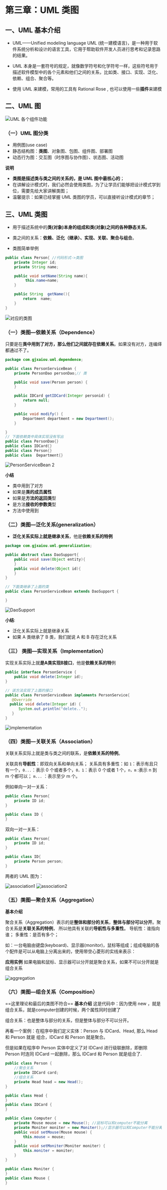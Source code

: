 # 第三章：UML 类图

## 一、UML 基本介绍

- UML——Unified  modeling  language  UML (统一建模语言)，是一种用于软件系统分析和设计的语言工具，它用于帮助软件开发人员进行思考和记录思路的结果。

- UML 本身是一套符号的规定，就像数学符号和化学符号一样，这些符号用于描述软件模型中的各个元素和他们之间的关系，比如类、接口、实现、泛化、依赖、组合、聚合等。

- 使用 UML 来建模，常用的工具有 Rational Rose , 也可以使用一些**插件**来建模

## 二、UML 图

![UML 各个组件功能](%E7%AC%AC%E4%B8%89%E7%AB%A0%EF%BC%9AUML%E7%B1%BB%E5%9B%BE.resource/UML%20%E5%90%84%E4%B8%AA%E7%BB%84%E4%BB%B6%E5%8A%9F%E8%83%BD.png)

### （一）UML 图分类

- 用例图(use  case)
- 静态结构图：**类图**、对象图、包图、组件图、部署图
- 动态行为图：交互图（时序图与协作图）、状态图、活动图

**说明**

- **类图是描述类与类之间的关系的，是 UML 图中最核心的**；
- 在讲解设计模式时，我们必然会使用类图，为了让学员们能够把设计模式学到位，需要先给大家讲解类图；
- 温馨提示：如果已经掌握 UML 类图的学员，可以直接听设计模式的章节；

## 三、UML 类图

- 用于描述系统中的**类(对象)本身的组成和类(对象)之间的各种静态关系**。
- 类之间的关系：**依赖、泛化（继承）、实现、关联、聚合与组合**。

- 类图简单举例

```java
public class Person{ //代码形式->类图
    private Integer id;
    private String name;

    public void setName(String name){ 
         this.name=name;
    }

    public String  getName(){ 
        return  name;
    }
}
```

![对应的类图](%E7%AC%AC%E4%B8%89%E7%AB%A0%EF%BC%9AUML%E7%B1%BB%E5%9B%BE.resource/%E5%AF%B9%E5%BA%94%E7%9A%84%E7%B1%BB%E5%9B%BE.png)

### （一）类图—依赖关系（Dependence）

只要是在**类中用到了对方，那么他们之间就存在依赖关系**。如果没有对方，连编绎都通过不了。

```java
package com.gjxaiou.uml.dependence;

public class PersonServiceBean {
	private PersonDao personDao;// 类

	public void save(Person person) {
	}

	public IDCard getIDCard(Integer personid) {
		return null;
	}

	public void modify() {
		Department department = new Department();
	}

}
// 下面依赖类中具体实现没有写出
public class PersonDao{} 
public class IDCard{} 
public class Person{} 
public class  Department{}
```

![PersonServiceBean 2](%E7%AC%AC%E4%B8%89%E7%AB%A0%EF%BC%9AUML%E7%B1%BB%E5%9B%BE.resource/PersonServiceBean%202.png)

**小结**

- 类中用到了对方
- 如果是**类的成员属性**
- 如果是**方法的返回类**型
- 是方法**接收的参数类**型
- 方法中使用到

### （二）类图—泛化关系(generalization）

- **泛化关系实际上就是继承关系**，他是**依赖关系的特例**

```java
package com.gjxaiou.uml.generalization;

public abstract class DaoSupport{
	public void save(Object entity){
	}
	public void delete(Object id){
	}
}

// 下面类继承了上面的类
public class PersonServiceBean extends DaoSupport {

}
```

![DaoSupport](%E7%AC%AC%E4%B8%89%E7%AB%A0%EF%BC%9AUML%E7%B1%BB%E5%9B%BE.resource/DaoSupport.png)

**小结**:

- 泛化关系实际上就是继承关系
- 如果 A 类继承了 B 类，我们就说 A 和 B 存在泛化关系

### （三） 类图—实现关系（Implementation）

实现关系实际上就**是A类实现B接口**，他是**依赖关系的特**例

```java
public interface PersonService {
	public void delete(Integer id);
}

// 该方法实现了上面的接口
public class PersonServiceBean implements PersonService{
   @Override
  public void delete(Integer id) {
      System.out.println("delete..");
   }
}
```

![implementation](%E7%AC%AC%E4%B8%89%E7%AB%A0%EF%BC%9AUML%E7%B1%BB%E5%9B%BE.resource/implementation.png)

### （四）类图—关联关系（Association）

关联关系实际上就是类与类之间的联系，是**依赖关系的特例**。

关联具有**导航性**：即双向关系和单向关系；
关系具有多重性：如 `1`：表示有且只有一个，`0...`：表示 0 个或者多个，`0，1`：表示 0 个或者 1 个，`n，m` :表示 n 到 m 个都可以； `m...` ：表示至少 m 个。

例如单向一对一关系：

```java
public class Person{
    private ID id;
}

public class ID {
}
```

双向一对一关系：

```java
public class Person{
    private ID id;
}

public class ID{
    private Person person;
}
```

两者的 UML 图为：

![association1](%E7%AC%AC%E4%B8%89%E7%AB%A0%EF%BC%9AUML%E7%B1%BB%E5%9B%BE.resource/association1.png)
![association2](%E7%AC%AC%E4%B8%89%E7%AB%A0%EF%BC%9AUML%E7%B1%BB%E5%9B%BE.resource/association2.png)

### （五）类图—聚合关系（Aggregation）

**基本介绍**

聚合关系（Aggregation）表示的是**整体和部分的关系**，**整体与部分可以分开**。聚合关系是**关联关系的特例**， 所以他具有关联的**导航性与多重性**。
导航性：谁指向谁； 多重性：是否有多个；

如：一台电脑由键盘(keyboard)、显示器(monitor)，鼠标等组成；组成电脑的各个配件是可以从电脑上分离出来的，使用带空心菱形的实线来表示：

**应用实例** 
如果电脑和鼠标、显示器可以分开就是聚合关系，如果不可以分开就是组合关系

![aggregation](%E7%AC%AC%E4%B8%89%E7%AB%A0%EF%BC%9AUML%E7%B1%BB%E5%9B%BE.resource/aggregation.png)

### （六）类图—组合关系（Composition）

==这里理论和最后的类图不符合==
**基本介绍**
这是代码中：因为使用 new ，就是组合关系，就是computer创建的时候，两个属性同时创建了

组合关系：也是整体与部分的关系，但是整体与部分不可以分开。

再看一个案例：在程序中我们定义实体：Person 与 IDCard、Head, 那么 Head 和 Person 就是 组合，IDCard 和 Person 就是聚合。

但是如果在程序中 Person 实体中定义了对 IDCard 进行级联删除，即删除 Person 时连同 IDCard 一起删除，那么 IDCard 和 Person 就是组合了.

```java
public class Person {
    //聚合关系
    private IDCard card;
    //组合关系
    private Head head = new Head();
}

public class Head {
}
public class IDCard {
}
```

```java
public class Computer {
	private Mouse mouse = new Mouse(); //鼠标可以和computer不能分离
	private Moniter moniter = new Moniter();//显示器可以和Computer不能分离
	public void setMouse(Mouse mouse) {
		this.mouse = mouse;
	}
	public void setMoniter(Moniter moniter) {
		this.moniter = moniter;
	}
}

public class Moniter {
}
public class Mouse {
}
```
